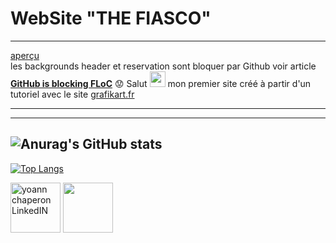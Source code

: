 # WebSite "**THE FIASCO**"

---
[aperçu](https://yoann-chaperon.github.io/Website-THE-FIASCO-/)  
les backgrounds header et reservation sont bloquer par Github voir article [**GitHub is blocking FLoC**](https://www.techradar.com/news/github-is-blocking-floc) 😟
Salut <img src="https://media.giphy.com/media/hvRJCLFzcasrR4ia7z/giphy.gif" width="25px">
 mon premier site créé à partir d'un tutoriel avec le site [grafikart.fr](https://grafikart.fr/tutoriels/tp-restaurant-figma-1052#autoplay)

 ---

 ---

![Anurag's GitHub stats](https://github-readme-stats.vercel.app/api?username=yoann-chaperon&hide=contribs,prs&theme=synthwave)
---
[![Top Langs](https://github-readme-stats.vercel.app/api/top-langs/?username=yoann-chaperon&layout=compact)](https://github.com/yoann-chaperon/github-readme-stats)

<a href="https://www.linkedin.com/in/yoann-chaperon/">
  <img radius="50%"alt="yoann chaperon LinkedIN" width="80px" height="80px"   src="https://www.cabinet-ace.fr/wp-content/uploads/2018/07/linked-in2.gif"/></a>
<a href="https://twitter.com/chaps35300"><img src="https://i.pinimg.com/originals/81/16/88/811688d44a9906c2b1db6cde2304168b.gif" width="80px" height="80px"/></a>